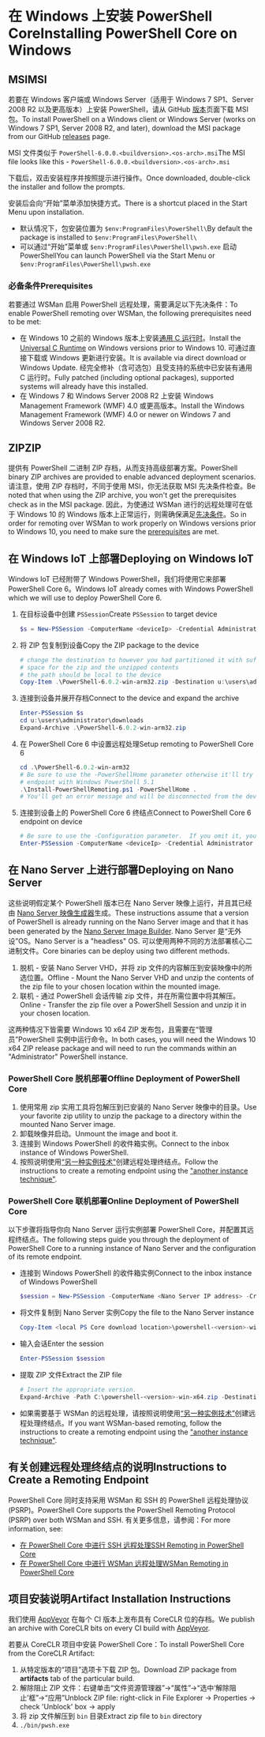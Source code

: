 # <a name="installing-powershell-core-on-windows"></a><span data-ttu-id="1f0e0-101">在 Windows 上安装 PowerShell Core</span><span class="sxs-lookup"><span data-stu-id="1f0e0-101">Installing PowerShell Core on Windows</span></span>

## <a name="msi"></a><span data-ttu-id="1f0e0-102">MSI</span><span class="sxs-lookup"><span data-stu-id="1f0e0-102">MSI</span></span>

<span data-ttu-id="1f0e0-103">若要在 Windows 客户端或 Windows Server（适用于 Windows 7 SP1、Server 2008 R2 以及更高版本）上安装 PowerShell，请从 GitHub [版本][]页面下载 MSI 包。</span><span class="sxs-lookup"><span data-stu-id="1f0e0-103">To install PowerShell on a Windows client or Windows Server (works on Windows 7 SP1, Server 2008 R2, and later), download the MSI package from our GitHub [releases][] page.</span></span>

<span data-ttu-id="1f0e0-104">MSI 文件类似于 `PowerShell-6.0.0.<buildversion>.<os-arch>.msi`</span><span class="sxs-lookup"><span data-stu-id="1f0e0-104">The MSI file looks like this - `PowerShell-6.0.0.<buildversion>.<os-arch>.msi`</span></span>
<!-- TODO: should be updated to point to the Download Center as well -->

<span data-ttu-id="1f0e0-105">下载后，双击安装程序并按照提示进行操作。</span><span class="sxs-lookup"><span data-stu-id="1f0e0-105">Once downloaded, double-click the installer and follow the prompts.</span></span>

<span data-ttu-id="1f0e0-106">安装后会向“开始”菜单添加快捷方式。</span><span class="sxs-lookup"><span data-stu-id="1f0e0-106">There is a shortcut placed in the Start Menu upon installation.</span></span>

- <span data-ttu-id="1f0e0-107">默认情况下，包安装位置为 `$env:ProgramFiles\PowerShell\`</span><span class="sxs-lookup"><span data-stu-id="1f0e0-107">By default the package is installed to `$env:ProgramFiles\PowerShell\`</span></span>
- <span data-ttu-id="1f0e0-108">可以通过“开始”菜单或 `$env:ProgramFiles\PowerShell\pwsh.exe` 启动 PowerShell</span><span class="sxs-lookup"><span data-stu-id="1f0e0-108">You can launch PowerShell via the Start Menu or `$env:ProgramFiles\PowerShell\pwsh.exe`</span></span>

### <a name="prerequisites"></a><span data-ttu-id="1f0e0-109">必备条件</span><span class="sxs-lookup"><span data-stu-id="1f0e0-109">Prerequisites</span></span>

<span data-ttu-id="1f0e0-110">若要通过 WSMan 启用 PowerShell 远程处理，需要满足以下先决条件：</span><span class="sxs-lookup"><span data-stu-id="1f0e0-110">To enable PowerShell remoting over WSMan, the following prerequisites need to be met:</span></span>

- <span data-ttu-id="1f0e0-111">在 Windows 10 之前的 Windows 版本上安装[通用 C 运行时](https://www.microsoft.com/download/details.aspx?id=50410)。</span><span class="sxs-lookup"><span data-stu-id="1f0e0-111">Install the [Universal C Runtime](https://www.microsoft.com/download/details.aspx?id=50410) on Windows versions prior to Windows 10.</span></span>
  <span data-ttu-id="1f0e0-112">可通过直接下载或 Windows 更新进行安装。</span><span class="sxs-lookup"><span data-stu-id="1f0e0-112">It is available via direct download or Windows Update.</span></span>
  <span data-ttu-id="1f0e0-113">经完全修补（含可选包）且受支持的系统中已安装有通用 C 运行时。</span><span class="sxs-lookup"><span data-stu-id="1f0e0-113">Fully patched (including optional packages), supported systems will already have this installed.</span></span>
- <span data-ttu-id="1f0e0-114">在 Windows 7 和 Windows Server 2008 R2 上安装 Windows Management Framework (WMF) 4.0 或更高版本。</span><span class="sxs-lookup"><span data-stu-id="1f0e0-114">Install the Windows Management Framework (WMF) 4.0 or newer on Windows 7 and Windows Server 2008 R2.</span></span>

## <a name="zip"></a><span data-ttu-id="1f0e0-115">ZIP</span><span class="sxs-lookup"><span data-stu-id="1f0e0-115">ZIP</span></span>

<span data-ttu-id="1f0e0-116">提供有 PowerShell 二进制 ZIP 存档，从而支持高级部署方案。</span><span class="sxs-lookup"><span data-stu-id="1f0e0-116">PowerShell binary ZIP archives are provided to enable advanced deployment scenarios.</span></span>
<span data-ttu-id="1f0e0-117">请注意，使用 ZIP 存档时，不同于使用 MSI，你无法获取 MSI 先决条件检查。</span><span class="sxs-lookup"><span data-stu-id="1f0e0-117">Be noted that when using the ZIP archive, you won't get the prerequisites check as in the MSI package.</span></span>
<span data-ttu-id="1f0e0-118">因此，为使通过 WSMan 进行的远程处理可在低于 Windows 10 的 Windows 版本上正常运行，则需确保满足[先决条件](#prerequisites)。</span><span class="sxs-lookup"><span data-stu-id="1f0e0-118">So in order for remoting over WSMan to work properly on Windows versions prior to Windows 10, you need to make sure the [prerequisites](#prerequisites) are met.</span></span>

## <a name="deploying-on-windows-iot"></a><span data-ttu-id="1f0e0-119">在 Windows IoT 上部署</span><span class="sxs-lookup"><span data-stu-id="1f0e0-119">Deploying on Windows IoT</span></span>

<span data-ttu-id="1f0e0-120">Windows IoT 已经附带了 Windows PowerShell，我们将使用它来部署 PowerShell Core 6。</span><span class="sxs-lookup"><span data-stu-id="1f0e0-120">Windows IoT already comes with Windows PowerShell which we will use to deploy PowerShell Core 6.</span></span>

1. <span data-ttu-id="1f0e0-121">在目标设备中创建 `PSSession`</span><span class="sxs-lookup"><span data-stu-id="1f0e0-121">Create `PSSession` to target device</span></span>

   ```powershell
   $s = New-PSSession -ComputerName <deviceIp> -Credential Administrator
   ```

2. <span data-ttu-id="1f0e0-122">将 ZIP 包复制到设备</span><span class="sxs-lookup"><span data-stu-id="1f0e0-122">Copy the ZIP package to the device</span></span>

   ```powershell
   # change the destination to however you had partitioned it with sufficient
   # space for the zip and the unzipped contents
   # the path should be local to the device
   Copy-Item .\PowerShell-6.0.2-win-arm32.zip -Destination u:\users\administrator\Downloads -ToSession $s
   ```

3. <span data-ttu-id="1f0e0-123">连接到设备并展开存档</span><span class="sxs-lookup"><span data-stu-id="1f0e0-123">Connect to the device and expand the archive</span></span>

   ```powershell
   Enter-PSSession $s
   cd u:\users\administrator\downloads
   Expand-Archive .\PowerShell-6.0.2-win-arm32.zip
   ```

4. <span data-ttu-id="1f0e0-124">在 PowerShell Core 6 中设置远程处理</span><span class="sxs-lookup"><span data-stu-id="1f0e0-124">Setup remoting to PowerShell Core 6</span></span>

   ```powershell
   cd .\PowerShell-6.0.2-win-arm32
   # Be sure to use the -PowerShellHome parameter otherwise it'll try to create a new
   # endpoint with Windows PowerShell 5.1
   .\Install-PowerShellRemoting.ps1 -PowerShellHome .
   # You'll get an error message and will be disconnected from the device because it has to restart WinRM
   ```

5. <span data-ttu-id="1f0e0-125">连接到设备上的 PowerShell Core 6 终结点</span><span class="sxs-lookup"><span data-stu-id="1f0e0-125">Connect to PowerShell Core 6 endpoint on device</span></span>

   ```powershell
   # Be sure to use the -Configuration parameter.  If you omit it, you will connect to Windows PowerShell 5.1
   Enter-PSSession -ComputerName <deviceIp> -Credential Administrator -Configuration powershell.6.0.2
   ```

## <a name="deploying-on-nano-server"></a><span data-ttu-id="1f0e0-126">在 Nano Server 上进行部署</span><span class="sxs-lookup"><span data-stu-id="1f0e0-126">Deploying on Nano Server</span></span>

<span data-ttu-id="1f0e0-127">这些说明假定某个 PowerShell 版本已在 Nano Server 映像上运行，并且其已经由 [Nano Server 映像生成器](/windows-server/get-started/deploy-nano-server)生成。</span><span class="sxs-lookup"><span data-stu-id="1f0e0-127">These instructions assume that a version of PowerShell is already running on the Nano Server image and that it has been generated by the [Nano Server Image Builder](/windows-server/get-started/deploy-nano-server).</span></span>
<span data-ttu-id="1f0e0-128">Nano Server 是“无外设”OS。</span><span class="sxs-lookup"><span data-stu-id="1f0e0-128">Nano Server is a "headless" OS.</span></span> <span data-ttu-id="1f0e0-129">可以使用两种不同的方法部署核心二进制文件。</span><span class="sxs-lookup"><span data-stu-id="1f0e0-129">Core binaries can be deploy using two different methods.</span></span>

1. <span data-ttu-id="1f0e0-130">脱机 - 安装 Nano Server VHD，并将 zip 文件的内容解压到安装映像中的所选位置。</span><span class="sxs-lookup"><span data-stu-id="1f0e0-130">Offline - Mount the Nano Server VHD and unzip the contents of the zip file to your chosen location within the mounted image.</span></span>
2. <span data-ttu-id="1f0e0-131">联机 - 通过 PowerShell 会话传输 zip 文件，并在所需位置中将其解压。</span><span class="sxs-lookup"><span data-stu-id="1f0e0-131">Online - Transfer the zip file over a PowerShell Session and unzip it in your chosen location.</span></span>

<span data-ttu-id="1f0e0-132">这两种情况下皆需要 Windows 10 x64 ZIP 发布包，且需要在“管理员”PowerShell 实例中运行命令。</span><span class="sxs-lookup"><span data-stu-id="1f0e0-132">In both cases, you will need the Windows 10 x64 ZIP release package and will need to run the commands within an "Administrator" PowerShell instance.</span></span>

### <a name="offline-deployment-of-powershell-core"></a><span data-ttu-id="1f0e0-133">PowerShell Core 脱机部署</span><span class="sxs-lookup"><span data-stu-id="1f0e0-133">Offline Deployment of PowerShell Core</span></span>

1. <span data-ttu-id="1f0e0-134">使用常用 zip 实用工具将包解压到已安装的 Nano Server 映像中的目录。</span><span class="sxs-lookup"><span data-stu-id="1f0e0-134">Use your favorite zip utility to unzip the package to a directory within the mounted Nano Server image.</span></span>
2. <span data-ttu-id="1f0e0-135">卸载映像并启动。</span><span class="sxs-lookup"><span data-stu-id="1f0e0-135">Unmount the image and boot it.</span></span>
3. <span data-ttu-id="1f0e0-136">连接到 Windows PowerShell 的收件箱实例。</span><span class="sxs-lookup"><span data-stu-id="1f0e0-136">Connect to the inbox instance of Windows PowerShell.</span></span>
4. <span data-ttu-id="1f0e0-137">按照说明使用[“另一种实例技术”](#executed-by-another-instance-of-powershell-on-behalf-of-the-instance-that-it-will-register)创建远程处理终结点。</span><span class="sxs-lookup"><span data-stu-id="1f0e0-137">Follow the instructions to create a remoting endpoint using the ["another instance technique"](#executed-by-another-instance-of-powershell-on-behalf-of-the-instance-that-it-will-register).</span></span>

### <a name="online-deployment-of-powershell-core"></a><span data-ttu-id="1f0e0-138">PowerShell Core 联机部署</span><span class="sxs-lookup"><span data-stu-id="1f0e0-138">Online Deployment of PowerShell Core</span></span>

<span data-ttu-id="1f0e0-139">以下步骤将指导你向 Nano Server 运行实例部署 PowerShell Core，并配置其远程终结点。</span><span class="sxs-lookup"><span data-stu-id="1f0e0-139">The following steps guide you through the deployment of PowerShell Core to a running instance of Nano Server and the configuration of its remote endpoint.</span></span>

- <span data-ttu-id="1f0e0-140">连接到 Windows PowerShell 的收件箱实例</span><span class="sxs-lookup"><span data-stu-id="1f0e0-140">Connect to the inbox instance of Windows PowerShell</span></span>

  ```powershell
  $session = New-PSSession -ComputerName <Nano Server IP address> -Credential <An Administrator account on the system>
  ```

- <span data-ttu-id="1f0e0-141">将文件复制到 Nano Server 实例</span><span class="sxs-lookup"><span data-stu-id="1f0e0-141">Copy the file to the Nano Server instance</span></span>

  ```powershell
  Copy-Item <local PS Core download location>\powershell-<version>-win-x64.zip c:\ -ToSession $session
  ```

- <span data-ttu-id="1f0e0-142">输入会话</span><span class="sxs-lookup"><span data-stu-id="1f0e0-142">Enter the session</span></span>

  ```powershell
  Enter-PSSession $session
  ```

- <span data-ttu-id="1f0e0-143">提取 ZIP 文件</span><span class="sxs-lookup"><span data-stu-id="1f0e0-143">Extract the ZIP file</span></span>

  ```powershell
  # Insert the appropriate version.
  Expand-Archive -Path C:\powershell-<version>-win-x64.zip -DestinationPath "C:\PowerShellCore_<version>"
  ```

- <span data-ttu-id="1f0e0-144">如果需要基于 WSMan 的远程处理，请按照说明使用[“另一种实例技术”](../core-powershell/WSMan-Remoting-in-PowerShell-Core.md#executed-by-another-instance-of-powershell-on-behalf-of-the-instance-that-it-will-register)创建远程处理终结点。</span><span class="sxs-lookup"><span data-stu-id="1f0e0-144">If you want WSMan-based remoting, follow the instructions to create a remoting endpoint using the ["another instance technique"](../core-powershell/WSMan-Remoting-in-PowerShell-Core.md#executed-by-another-instance-of-powershell-on-behalf-of-the-instance-that-it-will-register).</span></span>

## <a name="instructions-to-create-a-remoting-endpoint"></a><span data-ttu-id="1f0e0-145">有关创建远程处理终结点的说明</span><span class="sxs-lookup"><span data-stu-id="1f0e0-145">Instructions to Create a Remoting Endpoint</span></span>

<span data-ttu-id="1f0e0-146">PowerShell Core 同时支持采用 WSMan 和 SSH 的 PowerShell 远程处理协议 (PSRP)。</span><span class="sxs-lookup"><span data-stu-id="1f0e0-146">PowerShell Core supports the PowerShell Remoting Protocol (PSRP) over both WSMan and SSH.</span></span>
<span data-ttu-id="1f0e0-147">有关更多信息，请参阅：</span><span class="sxs-lookup"><span data-stu-id="1f0e0-147">For more information, see:</span></span>

- <span data-ttu-id="1f0e0-148">[在 PowerShell Core 中进行 SSH 远程处理][ssh-remoting]</span><span class="sxs-lookup"><span data-stu-id="1f0e0-148">[SSH Remoting in PowerShell Core][ssh-remoting]</span></span>
- <span data-ttu-id="1f0e0-149">[在 PowerShell Core 中进行 WSMan 远程处理][wsman-remoting]</span><span class="sxs-lookup"><span data-stu-id="1f0e0-149">[WSMan Remoting in PowerShell Core][wsman-remoting]</span></span>

## <a name="artifact-installation-instructions"></a><span data-ttu-id="1f0e0-150">项目安装说明</span><span class="sxs-lookup"><span data-stu-id="1f0e0-150">Artifact Installation Instructions</span></span>

<span data-ttu-id="1f0e0-151">我们使用 [AppVeyor][] 在每个 CI 版本上发布具有 CoreCLR 位的存档。</span><span class="sxs-lookup"><span data-stu-id="1f0e0-151">We publish an archive with CoreCLR bits on every CI build with [AppVeyor][].</span></span>

<span data-ttu-id="1f0e0-152">若要从 CoreCLR 项目中安装 PowerShell Core：</span><span class="sxs-lookup"><span data-stu-id="1f0e0-152">To install PowerShell Core from the CoreCLR Artifact:</span></span>

1. <span data-ttu-id="1f0e0-153">从特定版本的“项目”选项卡下载 ZIP 包。</span><span class="sxs-lookup"><span data-stu-id="1f0e0-153">Download ZIP package from **artifacts** tab of the particular build.</span></span>
2. <span data-ttu-id="1f0e0-154">解除阻止 ZIP 文件：右键单击“文件资源管理器”->“属性”->“选中‘解除阻止’框”->“应用”</span><span class="sxs-lookup"><span data-stu-id="1f0e0-154">Unblock ZIP file: right-click in File Explorer -> Properties -> check 'Unblock' box -> apply</span></span>
3. <span data-ttu-id="1f0e0-155">将 zip 文件解压到 `bin` 目录</span><span class="sxs-lookup"><span data-stu-id="1f0e0-155">Extract zip file to `bin` directory</span></span>
4. `./bin/pwsh.exe`

<!-- [download-center]: TODO -->
[版本]: https://github.com/PowerShell/PowerShell/releases
[releases]: https://github.com/PowerShell/PowerShell/releases
[ssh-remoting]: ../core-powershell/SSH-Remoting-in-PowerShell-Core.md
[wsman-remoting]: ../core-powershell/WSMan-Remoting-in-PowerShell-Core.md
[AppVeyor]: https://ci.appveyor.com/project/PowerShell/powershell
